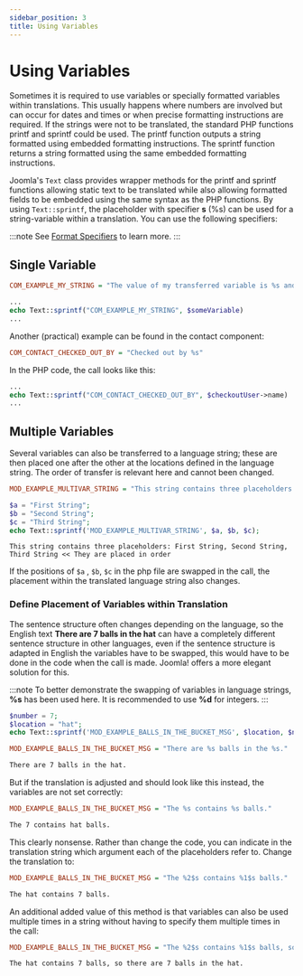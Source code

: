 ```yaml
---
sidebar_position: 3
title: Using Variables
---
```


Using Variables
===============

Sometimes it is required to use variables or specially formatted variables within translations. This usually happens
where numbers are involved but can occur for dates and times or when precise formatting instructions are required.
If the strings were not to be translated, the standard PHP functions printf and sprintf could be used. The printf
function outputs a string formatted using embedded formatting instructions. The sprintf function returns a string
formatted using the same embedded formatting instructions.

Joomla's `Text` class provides wrapper methods for the printf and sprintf functions allowing static text to be
translated while also allowing formatted fields to be embedded using the same syntax as the PHP functions.
By using `Text::sprintf`, the placeholder with specifier **s** (%s) can be used for a string-variable within a translation.
You can use the following specifiers:

:::note
See [Format Specifiers](./format-specifiers.md) to learn more.
:::

## Single Variable

```ini title="Language Strings containing Placeholder for variable"
COM_EXAMPLE_MY_STRING = "The value of my transferred variable is %s and is included like this."
```

```php title="Calling the translation and transferring a variable"
...
echo Text::sprintf("COM_EXAMPLE_MY_STRING", $someVariable)
...
```

Another (practical) example can be found in the contact component:

```ini title="COM_CONTACT Language File"
COM_CONTACT_CHECKED_OUT_BY = "Checked out by %s"
```

In the PHP code, the call looks like this:

```php title="Calling the translation and transferring the user's name"
...
echo Text::sprintf("COM_CONTACT_CHECKED_OUT_BY", $checkoutUser->name)
...
```

## Multiple Variables

Several variables can also be transferred to a language string; these are then placed one after the other at the
locations defined in the language string. The order of transfer is relevant here and cannot been changed.

```ini title="MOD_EXAMPLE Language File"
MOD_EXAMPLE_MULTIVAR_STRING = "This string contains three placeholders: %s, %s, %s << They are placed in order"
```

```php title="mod_example Template File"
$a = "First String";
$b = "Second String";
$c = "Third String";
echo Text::sprintf('MOD_EXAMPLE_MULTIVAR_STRING', $a, $b, $c);
```

```TXT title="Translated String"
This string contains three placeholders: First String, Second String, Third String << They are placed in order 
```

If the positions of `$a` , `$b`, `$c` in the php file are swapped in the call, the placement within the translated
language string also changes.

### Define Placement of Variables within Translation

The sentence structure often changes depending on the language, so the English text **There are 7 balls in the hat**
can have a completely different sentence structure in other languages, even if the sentence structure is adapted in
English the variables have to be swapped, this would have to be done in the code when the call is made.
Joomla! offers a more elegant solution for this.

:::note
To better demonstrate the swapping of variables in language strings, **%s** has been used here. It is recommended to
use **%d** for integers.
:::

```php title="mod_example template file"
$number = 7;
$location = "hat";
echo Text::sprintf('MOD_EXAMPLE_BALLS_IN_THE_BUCKET_MSG', $location, $number);
```

```ini title="Translation using variables"
MOD_EXAMPLE_BALLS_IN_THE_BUCKET_MSG = "There are %s balls in the %s."
```

```txt title="Translated String"
There are 7 balls in the hat.
```

But if the translation is adjusted and should look like this instead, the variables are not set correctly:

```ini title="New Translation string results in wrong placement of variables"
MOD_EXAMPLE_BALLS_IN_THE_BUCKET_MSG = "The %s contains %s balls."
```

```txt title="Translated String with wrong placed variables"
The 7 contains hat balls.
```

This clearly nonsense. Rather than change the code, you can indicate in the translation string which argument each of
the placeholders refer to. Change the translation to:

```ini title="New Translation String using placement Indicators"
MOD_EXAMPLE_BALLS_IN_THE_BUCKET_MSG = "The %2$s contains %1$s balls."
```

```txt title="Translated String with correct placed variables"
The hat contains 7 balls.
```

An additional added value of this method is that variables can also be used multiple times in a string without having
to specify them multiple times in the call:

```ini title="New Translation String using placement Indicators multiple times"
MOD_EXAMPLE_BALLS_IN_THE_BUCKET_MSG = "The %2$s contains %1$s balls, so there are %1$s balls in the %2$s."
```

```txt title="Translated String using variables multiple times"
The hat contains 7 balls, so there are 7 balls in the hat.
```